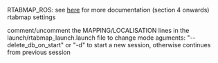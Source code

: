 RTABMAP_ROS: see [here](wiki.ros.org/rtabmap_ros) for more documentation (section 4 onwards)
rtabmap settings

comment/uncomment the MAPPING/LOCALISATION lines in the launch/rtabmap_launch.launch file to change mode
aguments:
	"--delete_db_on_start" or "-d" to start a new session, otherwise continues from previous session
